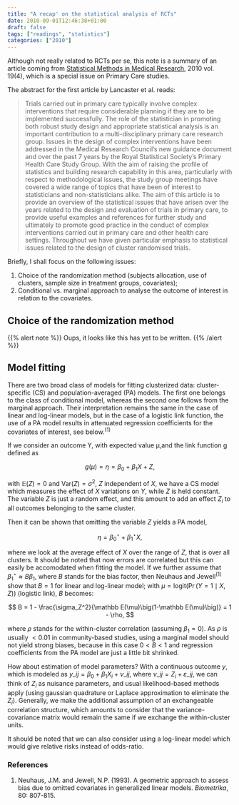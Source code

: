 ```yaml
---
title: "A recap' on the statistical analysis of RCTs"
date: 2010-09-01T12:46:38+01:00
draft: false
tags: ["readings", "statistics"]
categories: ["2010"]
---
```


Although not really related to RCTs per se, this note is a summary of an article coming from [Statistical Methods in Medical Research](http://smm.sagepub.com/), 2010 vol. 19(4), which is a special issue on Primary Care studies.

The abstract for the first article by Lancaster et al. reads:

> Trials carried out in primary care typically involve complex interventions that require considerable planning if they are to be implemented successfully. The role of the statistician in promoting both robust study design and appropriate statistical analysis is an important contribution to a multi-disciplinary primary care research group. Issues in the design of complex interventions have been addressed in the Medical Research Council’s new guidance document and over the past 7 years by the Royal Statistical Society’s Primary Health Care Study Group. With the aim of raising the profile of statistics and building research capability in this area, particularly with respect to methodological issues, the study group meetings have covered a wide range of topics that have been of interest to statisticians and non-statisticians alike. The aim of this article is to provide an overview of the statistical issues that have arisen over the years related to the design and evaluation of trials in primary care, to provide useful examples and references for further study and ultimately to promote good practice in the conduct of complex interventions carried out in primary care and other health care settings. Throughout we have given particular emphasis to statistical issues related to the design of cluster randomised trials.

Briefly, I shall focus on the following issues:

1. Choice of the randomization method (subjects allocation, use of clusters, sample size in treatment groups, covariates);
2. Conditional vs. marginal approach to analyse the outcome of interest in relation to the covariates.

## Choice of the randomization method

{{% alert note %}}
Oups, it looks like this has yet to be written.
{{% /alert %}}


## Model fitting

There are two broad class of models for fitting clusterized data: cluster-specific (CS) and population-averaged (PA) models. The first one belongs to the class of conditional model, whereas the second one follows from the marginal approach. Their interpretation remains the same in the case of linear and log-linear models, but in the case of a logistic link function, the use of a PA model results in attenuated regression coefficients for the covariates of interest, see below.<sup>(1)</sup>

If we consider an outcome Y, with expected value µ,and the link function g defined as

$$ g(\mu) = \eta = \beta_0 + \beta_1X + Z, $$

with $\mathbb E(Z) = 0$ and $\text{Var}(Z) = \sigma^2$, $Z$ independent of $X$, we have a CS model which measures the effect of $X$ variations on $Y$, while $Z$ is held constant. The variable $Z$ is just a random effect, and this amount to add an effect $Z_i$ to all outcomes belonging to the same cluster.

Then it can be shown that omitting the variable $Z$ yields a PA model,

$$ \eta = \beta_0^{\star} + \beta_1^{\star}X, $$

where we look at the average effect of $X$ over the range of $Z$, that is over all clusters. It should be noted that now errors are correlated but this can easily be accomodated when fitting the model. If we further assume that $\beta_1^\star \approx B\beta_1$, where $B$ stands for the bias factor, then Neuhaus and Jewell<sup>(1)</sup> show that $B = 1$ for linear and log-linear model; with $\mu = \text{logit}(\Pr(Y = 1 \mid X, Z))$ (logistic link), $B$ becomes:

$$ B = 1 - \frac{\sigma_Z^2}{\mathbb E(\mu)\big(1-\mathbb E(\mu)\big)} = 1 - \rho, $$

where $\rho$ stands for the within-cluster correlation (assuming $\beta_1 = 0$). As $\rho$ is usually $< 0.01$ in community-based studies, using a marginal model should not yield strong biases, because in this case $0 < B < 1$ and regression coefficients from the PA model are just a little bit shrinked.

How about estimation of model parameters? With a continuous outcome $y$, which is modeled as $y\_{ij} = \beta_0 + \beta_1X_i + \nu\_{ij}$, where $\nu\_{ij} = Z_i + \varepsilon\_{ij}$, we can think of $Z_i$ as nuisance parameters, and usual likelihood-based methods apply (using gaussian quadrature or Laplace approximation to eliminate the $Z_i$). Generally, we make the additional assumption of an exchangeable correlation structure, which amounts to consider that the variance-covariance matrix would remain the same if we exchange the within-cluster units.

It should be noted that we can also consider using a log-linear model which would give relative risks instead of odds-ratio.

### References

1. Neuhaus, J.M. and Jewell, N.P. (1993). A geometric approach to assess bias due to omitted covariates in generalized linear models. *Biometrika*, 80: 807-815.
